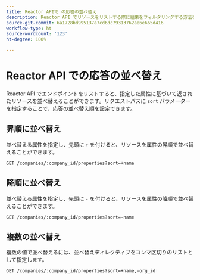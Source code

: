 ```yaml
---
title: Reactor APIで の応答の並べ替え
description: Reactor API でリソースをリストする際に結果をフィルタリングする方法を説明します。
source-git-commit: 6a1728bd995137a7cd6dc79313762ae6e665d416
workflow-type: ht
source-wordcount: '123'
ht-degree: 100%

---
```


# Reactor API での応答の並べ替え

Reactor API でエンドポイントをリストすると、指定した属性に基づいて返されたリソースを並べ替えることができます。リクエストパスに `sort` パラメーターを指定することで、応答の並べ替え順を設定できます。

## 昇順に並べ替え

並べ替える属性を指定し、先頭に `+` を付けると、リソースを属性の昇順で並べ替えることができます。


`GET /companies/:company_id/properties?sort=+name`

## 降順に並べ替え

並べ替える属性を指定し、先頭に `-` を付けると、リソースを属性の降順で並べ替えることができます。


`GET /companies/:company_id/properties?sort=-name`

## 複数の並べ替え

複数の値で並べ替えるには、並べ替えディレクティブをコンマ区切りのリストとして指定します。


`GET /companies/:company_id/properties?sort=+name,-org_id`
